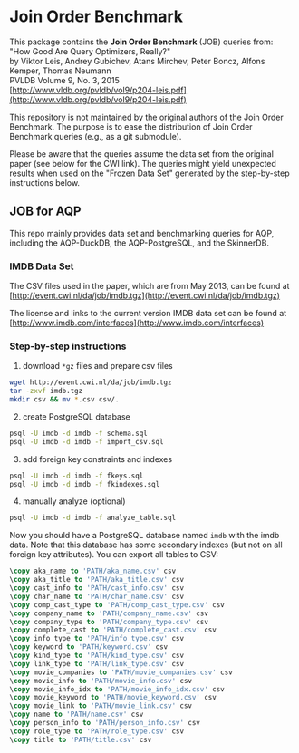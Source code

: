 # Join Order Benchmark

This package contains the **Join Order Benchmark** (JOB) queries from:  
"How Good Are Query Optimizers, Really?"  
by Viktor Leis, Andrey Gubichev, Atans Mirchev, Peter Boncz, Alfons Kemper, Thomas Neumann  
PVLDB Volume 9, No. 3, 2015  
[http://www.vldb.org/pvldb/vol9/p204-leis.pdf](http://www.vldb.org/pvldb/vol9/p204-leis.pdf)

This repository is not maintained by the original authors of the Join Order Benchmark. The purpose is to ease the distribution of Join Order Benchmark queries (e.g., as a git submodule).

Please be aware that the queries assume the data set from the original paper (see below for the CWI link).
The queries might yield unexpected results when used on the "Frozen Data Set" generated by the step-by-step instructions below.

## JOB for AQP
This repo mainly provides data set and benchmarking queries for AQP, including the AQP-DuckDB, the AQP-PostgreSQL, and the SkinnerDB.

### IMDB Data Set
The CSV files used in the paper, which are from May 2013, can be found
at 
[http://event.cwi.nl/da/job/imdb.tgz](http://event.cwi.nl/da/job/imdb.tgz)

The license and links to the current version IMDB data set can be
found at 
[http://www.imdb.com/interfaces](http://www.imdb.com/interfaces)

### Step-by-step instructions
1. download `*gz` files and prepare csv files

  ```sh
  wget http://event.cwi.nl/da/job/imdb.tgz
  tar -zxvf imdb.tgz
  mkdir csv && mv *.csv csv/.
  ```
  
2. create PostgreSQL database

  ```sh
  psql -U imdb -d imdb -f schema.sql
  psql -U imdb -d imdb -f import_csv.sql
  ```

3. add foreign key constraints and indexes

  ```sh
  psql -U imdb -d imdb -f fkeys.sql
  psql -U imdb -d imdb -f fkindexes.sql
  ```

4. manually analyze (optional)

  ```sh
  psql -U imdb -d imdb -f analyze_table.sql
  ```

Now you should have a PostgreSQL database named `imdb` with the
imdb data. Note that this database has some secondary indexes (but not
on all foreign key attributes). You can export all tables to CSV:

```sql
\copy aka_name to 'PATH/aka_name.csv' csv
\copy aka_title to 'PATH/aka_title.csv' csv
\copy cast_info to 'PATH/cast_info.csv' csv
\copy char_name to 'PATH/char_name.csv' csv
\copy comp_cast_type to 'PATH/comp_cast_type.csv' csv
\copy company_name to 'PATH/company_name.csv' csv
\copy company_type to 'PATH/company_type.csv' csv
\copy complete_cast to 'PATH/complete_cast.csv' csv
\copy info_type to 'PATH/info_type.csv' csv
\copy keyword to 'PATH/keyword.csv' csv
\copy kind_type to 'PATH/kind_type.csv' csv
\copy link_type to 'PATH/link_type.csv' csv
\copy movie_companies to 'PATH/movie_companies.csv' csv
\copy movie_info to 'PATH/movie_info.csv' csv
\copy movie_info_idx to 'PATH/movie_info_idx.csv' csv
\copy movie_keyword to 'PATH/movie_keyword.csv' csv
\copy movie_link to 'PATH/movie_link.csv' csv
\copy name to 'PATH/name.csv' csv
\copy person_info to 'PATH/person_info.csv' csv
\copy role_type to 'PATH/role_type.csv' csv
\copy title to 'PATH/title.csv' csv
```


